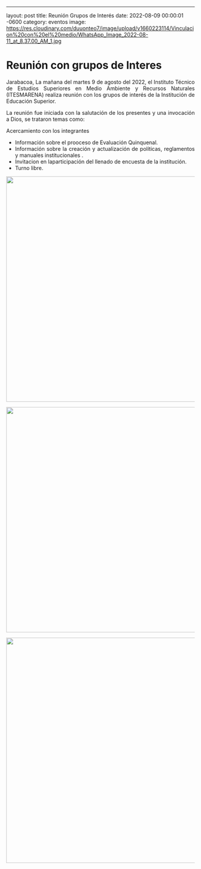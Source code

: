 ---
layout: post
title: Reunión Grupos de Interés
date: 2022-08-09 00:00:01 -0600
category: eventos
image: https://res.cloudinary.com/duuonteo7/image/upload/v1660223114/Vinculacion%20con%20el%20medio/WhatsApp_Image_2022-08-11_at_8.37.00_AM_1.jpg

<h1 style="text-align: justify;">Reuni&oacute;n con grupos de Interes</h1>
<p style="text-align: justify;">Jarabacoa, La ma&ntilde;ana del martes 9 de agosto del 2022, el Instituto T&eacute;cnico de Estudios Superiores en Medio Ambiente y Recursos Naturales (ITESMARENA) realiza reuni&oacute;n con los grupos de inter&eacute;s de la Instituci&oacute;n de Educaci&oacute;n Superior.</p>
<p style="text-align: justify;">La reuni&oacute;n fue iniciada con la salutaci&oacute;n de los presentes y una invocaci&oacute;n a Dios, se trataron temas como:</p>
<p style="text-align: justify;">Acercamiento con los integrantes</p>
<ul>
<li style="text-align: justify;">Informaci&oacute;n sobre el prooceso de Evaluaci&oacute;n Quinquenal.</li>
<li style="text-align: justify;">Informaci&oacute;n sobre la creaci&oacute;n y actualizaci&oacute;n de pol&iacute;ticas, reglamentos y manuales institucionales .</li>
<li style="text-align: justify;">Invitacion en laparticipaci&oacute;n del llenado de encuesta de la instituci&oacute;n.</li>
<li style="text-align: justify;">Turno libre.</li>
</ul>
<p style="text-align: center;"><img src="https://res.cloudinary.com/duuonteo7/image/upload/v1660223114/Vinculacion%20con%20el%20medio/WhatsApp_Image_2022-08-11_at_8.37.00_AM_1.jpg" alt="" width="800" height="600" /></p>
<p style="text-align: center;"><img src="https://res.cloudinary.com/duuonteo7/image/upload/v1660223114/Vinculacion%20con%20el%20medio/WhatsApp_Image_2022-08-11_at_8.37.00_AM.jpg" alt="" width="800" height="600" /></p>
<p style="text-align: center;"><img src="https://res.cloudinary.com/duuonteo7/image/upload/v1660223114/Vinculacion%20con%20el%20medio/WhatsApp_Image_2022-08-11_at_8.37.00_AM.jpg" alt="" width="800" height="600" /></p>
